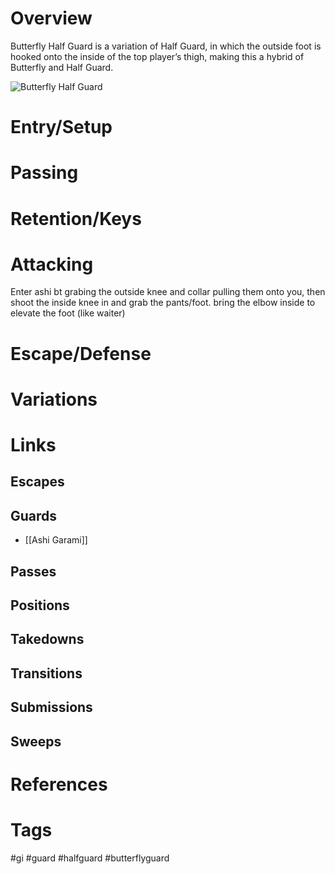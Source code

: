# Overview

Butterfly Half Guard is a variation of Half Guard, in which the outside foot is hooked onto the inside of the top player’s thigh, making this a hybrid of Butterfly and Half Guard.

![Butterfly Half Guard](https://www.grapplearts.com/wp-content/uploads/2012/03/Half-Butterfly-no-gi-UH.jpg)
# Entry/Setup
# Passing
# Retention/Keys
# Attacking
Enter ashi bt grabing the outside knee and collar pulling them onto you, then shoot the inside knee in and grab the pants/foot. bring the elbow inside to elevate the foot (like waiter)
# Escape/Defense
# Variations
# Links
## Escapes
## Guards
- [[Ashi Garami]]
## Passes
## Positions
## Takedowns
## Transitions
## Submissions
## Sweeps
# References
# Tags
#gi #guard #halfguard #butterflyguard